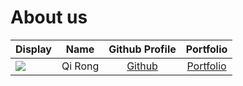 # About us

Display |  Name   |              Github Profile              | Portfolio 
--------|:-------:|:----------------------------------------:|:---------:
![](https://via.placeholder.com/100.png?text=Photo) | Qi Rong | [Github](https://github.com/ChongQiRong) | [Portfolio](docs/team/qirong.md)